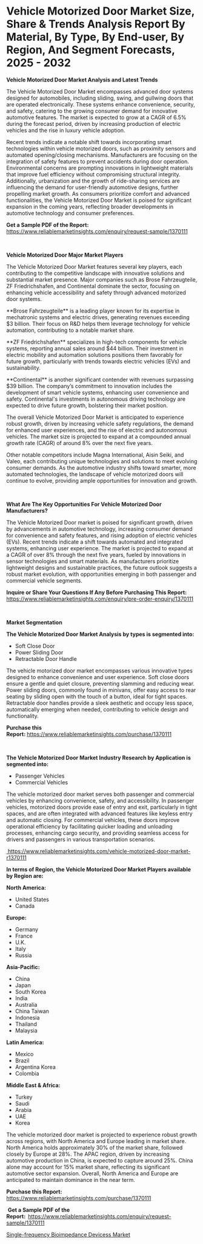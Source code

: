 <p><h1>Vehicle Motorized Door Market Size, Share & Trends Analysis Report By Material, By Type, By End-user, By Region, And Segment Forecasts, 2025 - 2032</h1></p><p><strong>Vehicle Motorized Door Market Analysis and Latest Trends</strong></p>
<p><p>The Vehicle Motorized Door Market encompasses advanced door systems designed for automobiles, including sliding, swing, and gullwing doors that are operated electronically. These systems enhance convenience, security, and safety, catering to the growing consumer demand for innovative automotive features. The market is expected to grow at a CAGR of 6.5% during the forecast period, driven by increasing production of electric vehicles and the rise in luxury vehicle adoption.</p><p>Recent trends indicate a notable shift towards incorporating smart technologies within vehicle motorized doors, such as proximity sensors and automated opening/closing mechanisms. Manufacturers are focusing on the integration of safety features to prevent accidents during door operation. Environmental concerns are prompting innovations in lightweight materials that improve fuel efficiency without compromising structural integrity. Additionally, urbanization and the growth of ride-sharing services are influencing the demand for user-friendly automotive designs, further propelling market growth. As consumers prioritize comfort and advanced functionalities, the Vehicle Motorized Door Market is poised for significant expansion in the coming years, reflecting broader developments in automotive technology and consumer preferences.</p></p>
<p><strong>Get a Sample PDF of the Report:&nbsp;</strong> <a href="https://www.reliablemarketinsights.com/enquiry/request-sample/1370111?utm_campaign=2179&utm_medium=2&utm_source=Github&utm_content=ia&utm_term=22032025&utm_id=vehicle-motorized-door">https://www.reliablemarketinsights.com/enquiry/request-sample/1370111</a></p>
<p>&nbsp;</p>
<p><strong>Vehicle Motorized Door Major Market Players</strong></p>
<p><p>The Vehicle Motorized Door Market features several key players, each contributing to the competitive landscape with innovative solutions and substantial market presence. Major companies such as Brose Fahrzeugteile, ZF Friedrichshafen, and Continental dominate the sector, focusing on enhancing vehicle accessibility and safety through advanced motorized door systems.</p><p>**Brose Fahrzeugteile** is a leading player known for its expertise in mechatronic systems and electric drives, generating revenues exceeding $3 billion. Their focus on R&D helps them leverage technology for vehicle automation, contributing to a notable market share.</p><p>**ZF Friedrichshafen** specializes in high-tech components for vehicle systems, reporting annual sales around $44 billion. Their investment in electric mobility and automation solutions positions them favorably for future growth, particularly with trends towards electric vehicles (EVs) and sustainability.</p><p>**Continental** is another significant contender with revenues surpassing $39 billion. The company’s commitment to innovation includes the development of smart vehicle systems, enhancing user convenience and safety. Continental's investments in autonomous driving technology are expected to drive future growth, bolstering their market position.</p><p>The overall Vehicle Motorized Door Market is anticipated to experience robust growth, driven by increasing vehicle safety regulations, the demand for enhanced user experiences, and the rise of electric and autonomous vehicles. The market size is projected to expand at a compounded annual growth rate (CAGR) of around 8% over the next five years.</p><p>Other notable competitors include Magna International, Aisin Seiki, and Valeo, each contributing unique technologies and solutions to meet evolving consumer demands. As the automotive industry shifts toward smarter, more automated technologies, the landscape of vehicle motorized doors will continue to evolve, providing ample opportunities for innovation and growth.</p></p>
<p>&nbsp;</p>
<p><strong>What Are The Key Opportunities For Vehicle Motorized Door Manufacturers?</strong></p>
<p><p>The Vehicle Motorized Door market is poised for significant growth, driven by advancements in automotive technology, increasing consumer demand for convenience and safety features, and rising adoption of electric vehicles (EVs). Recent trends indicate a shift towards automated and integrated systems, enhancing user experience. The market is projected to expand at a CAGR of over 8% through the next five years, fueled by innovations in sensor technologies and smart materials. As manufacturers prioritize lightweight designs and sustainable practices, the future outlook suggests a robust market evolution, with opportunities emerging in both passenger and commercial vehicle segments.</p></p>
<p><strong>Inquire or Share Your Questions If Any Before Purchasing This Report:</strong> <a href="https://www.reliablemarketinsights.com/enquiry/pre-order-enquiry/1370111?utm_campaign=2179&utm_medium=2&utm_source=Github&utm_content=ia&utm_term=22032025&utm_id=vehicle-motorized-door">https://www.reliablemarketinsights.com/enquiry/pre-order-enquiry/1370111</a></p>
<p>&nbsp;</p>
<p><strong>Market Segmentation</strong></p>
<p><strong>The Vehicle Motorized Door Market Analysis by types is segmented into:</strong></p>
<p><ul><li>Soft Close Door</li><li>Power Sliding Door</li><li>Retractable Door Handle</li></ul></p>
<p><p>The vehicle motorized door market encompasses various innovative types designed to enhance convenience and user experience. Soft close doors ensure a gentle and quiet closure, preventing slamming and reducing wear. Power sliding doors, commonly found in minivans, offer easy access to rear seating by sliding open with the touch of a button, ideal for tight spaces. Retractable door handles provide a sleek aesthetic and occupy less space, automatically emerging when needed, contributing to vehicle design and functionality.</p></p>
<p><strong>Purchase this Report:&nbsp;</strong><a href="https://www.reliablemarketinsights.com/purchase/1370111?utm_campaign=2179&utm_medium=2&utm_source=Github&utm_content=ia&utm_term=22032025&utm_id=vehicle-motorized-door">https://www.reliablemarketinsights.com/purchase/1370111</a></p>
<p>&nbsp;</p>
<p><strong>The Vehicle Motorized Door Market Industry Research by Application is segmented into:</strong></p>
<p><ul><li>Passenger Vehicles</li><li>Commercial Vehicles</li></ul></p>
<p><p>The vehicle motorized door market serves both passenger and commercial vehicles by enhancing convenience, safety, and accessibility. In passenger vehicles, motorized doors provide ease of entry and exit, particularly in tight spaces, and are often integrated with advanced features like keyless entry and automatic closing. For commercial vehicles, these doors improve operational efficiency by facilitating quicker loading and unloading processes, enhancing cargo security, and providing seamless access for drivers and passengers in various transportation scenarios.</p></p>
<p><a href="https://www.reliablemarketinsights.com/vehicle-motorized-door-market-r1370111?utm_campaign=2179&utm_medium=2&utm_source=Github&utm_content=ia&utm_term=22032025&utm_id=vehicle-motorized-door">&nbsp;https://www.reliablemarketinsights.com/vehicle-motorized-door-market-r1370111</a></p>
<p><strong>In terms of Region, the Vehicle Motorized Door Market Players available by Region are:</strong></p>
<p>
    <p> <strong> North America: </strong>
        <ul>
            <li>United States</li>
            <li>Canada</li>
        </ul>
        </p> 
    <p> <strong> Europe: </strong>
        <ul>
            <li>Germany</li>
            <li>France</li>
            <li>U.K.</li>
            <li>Italy</li>
            <li>Russia</li>
        </ul>
        </p> 
    <p> <strong> Asia-Pacific: </strong>
        <ul>
            <li>China</li>
            <li>Japan</li>
            <li>South Korea</li>
            <li>India</li>
            <li>Australia</li>
            <li>China Taiwan</li>
            <li>Indonesia</li>
            <li>Thailand</li>
            <li>Malaysia</li>
        </ul>
        </p> 
    <p> <strong> Latin America: </strong>
        <ul>
            <li>Mexico</li>
            <li>Brazil</li>
            <li>Argentina Korea</li>
            <li>Colombia</li>
        </ul>
        </p> 
    <p> <strong> Middle East & Africa: </strong>
        <ul>
            <li>Turkey</li>
            <li>Saudi</li>
            <li>Arabia</li>
            <li>UAE</li>
            <li>Korea</li>
        </ul>
    </p>
    </p>
<p><p>The vehicle motorized door market is projected to experience robust growth across regions, with North America and Europe leading in market share. North America holds approximately 30% of the market share, followed closely by Europe at 28%. The APAC region, driven by increasing automotive production in China, is expected to capture around 25%. China alone may account for 15% market share, reflecting its significant automotive sector expansion. Overall, North America and Europe are anticipated to maintain dominance in the near term.</p></p>
<p><strong>Purchase this Report: </strong><a href="https://www.reliablemarketinsights.com/purchase/1370111?utm_campaign=2179&utm_medium=2&utm_source=Github&utm_content=ia&utm_term=22032025&utm_id=vehicle-motorized-door">https://www.reliablemarketinsights.com/purchase/1370111</a></p>
<p>&nbsp;<strong>Get a Sample PDF of the Report:&nbsp;&nbsp;</strong><a href="https://www.reliablemarketinsights.com/enquiry/request-sample/1370111?utm_campaign=2179&utm_medium=2&utm_source=Github&utm_content=ia&utm_term=22032025&utm_id=vehicle-motorized-door">https://www.reliablemarketinsights.com/enquiry/request-sample/1370111</a></p>
<p><strong></strong></p>
<p><p><a href="https://github.com/gerdabatiskzv9/Market-Research-Report-List-1/blob/main/single-frequency-bioimpedance-devicess-market.md?utm_campaign=2179&utm_medium=2&utm_source=Github&utm_content=ia&utm_term=22032025&utm_id=vehicle-motorized-door">Single-frequency Bioimpedance Devicess Market</a></p></p>